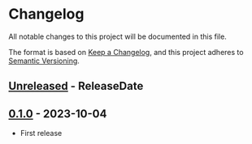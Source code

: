 # Changelog

All notable changes to this project will be documented in this file.

The format is based on [Keep a Changelog](https://keepachangelog.com/en/1.1.0/),
and this project adheres to [Semantic Versioning](https://semver.org/spec/v2.0.0.html).

<!-- next-header -->

## [Unreleased] - ReleaseDate

## [0.1.0] - 2023-10-04

* First release

<!-- next-url -->
[Unreleased]: https://github.com/gifnksm/etc-os-release/compare/v0.1.0...HEAD
[0.1.0]: https://github.com/gifnksm/etc-os-release/commits/v0.1.0
